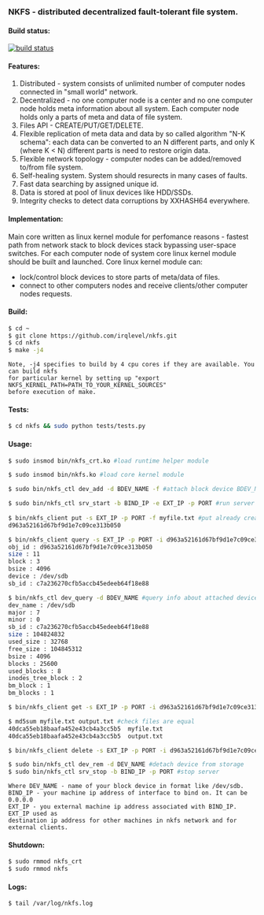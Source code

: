 ### NKFS - distributed decentralized fault-tolerant file system.

#### Build status:
[![build status](https://travis-ci.org/irqlevel/nkfs.svg?branch=devel)](https://travis-ci.org/irqlevel/nkfs)

#### Features:
1. Distributed - system consists of unlimited number of computer nodes connected in
"small world" network.
2. Decentralized - no one computer node is a center and no one computer node
holds meta information about all system. Each computer node holds only a parts
of meta and data of file system.
3. Files API - CREATE/PUT/GET/DELETE.
4. Flexible replication of meta data and data by so called algorithm "N-K schema":
each data can be converted to an N different parts, and only K (where K < N) different parts is need
to restore origin data.
5. Flexible network topology - computer nodes can be added/removed to/from
file system.
6. Self-healing system. System should resurects in many cases of faults.
7. Fast data searching by assigned unique id.
8. Data is stored at pool of linux devices like HDD/SSDs.
9. Integrity checks to detect data corruptions by XXHASH64 everywhere.

#### Implementation:
Main core written as linux kernel module for perfomance reasons - fastest path
from network stack to block devices stack bypassing user-space switches.
For each computer node of system core linux kernel module should be built and launched.
Core linux kernel module can:
- lock/control block devices to store parts of meta/data of files.
- connect to other computers nodes
and receive clients/other computer nodes requests.

#### Build:
```sh
$ cd ~
$ git clone https://github.com/irqlevel/nkfs.git
$ cd nkfs
$ make -j4
```
```
Note, -j4 specifies to build by 4 cpu cores if they are available. You can build nkfs
for particular kernel by setting up "export NKFS_KERNEL_PATH=PATH_TO_YOUR_KERNEL_SOURCES"
before execution of make.
```

#### Tests:
```sh
$ cd nkfs && sudo python tests/tests.py
```

#### Usage:
```sh
$ sudo insmod bin/nkfs_crt.ko #load runtime helper module

$ sudo insmod bin/nkfs.ko #load core kernel module

$ sudo bin/nkfs_ctl dev_add -d BDEV_NAME -f #attach block device BDEV_NAME to file system and format(!!!) it.

$ sudo bin/nkfs_ctl srv_start -b BIND_IP -e EXT_IP -p PORT #run server at BIND_IP:PORT and EXT_IP:PORT available for other clients/servers.
 
$ bin/nkfs_client put -s EXT_IP -p PORT -f myfile.txt #put already created file 'myfile.txt' inside storage
d963a52161d67bf9d1e7c09ce313b050

$ bin/nkfs_client query -s EXT_IP -p PORT -i d963a52161d67bf9d1e7c09ce313b050 #query stored file
obj_id : d963a52161d67bf9d1e7c09ce313b050 
size : 11
block : 3
bsize : 4096
device : /dev/sdb
sb_id : c7a236270cfb5accb45edeeb64f18e88

$ bin/nkfs_ctl dev_query -d BDEV_NAME #query info about attached device by it's name
dev_name : /dev/sdb
major : 7
minor : 0
sb_id : c7a236270cfb5accb45edeeb64f18e88
size : 104824832
used_size : 32768
free_size : 104845312
bsize : 4096
blocks : 25600
used_blocks : 8
inodes_tree_block : 2
bm_block : 1
bm_blocks : 1

$ bin/nkfs_client get -s EXT_IP -p PORT -i d963a52161d67bf9d1e7c09ce313b050 -f output.txt #read file back from storage

$ md5sum myfile.txt output.txt #check files are equal
40dca55eb18baafa452e43cb4a3cc5b5  myfile.txt
40dca55eb18baafa452e43cb4a3cc5b5  output.txt

$ bin/nkfs_client delete -s EXT_IP -p PORT -i d963a52161d67bf9d1e7c09ce313b050 #delete file from storage

$ sudo bin/nkfs_ctl dev_rem -d DEV_NAME #detach device from storage
$ sudo bin/nkfs_ctl srv_stop -b BIND_IP -p PORT #stop server
```
```
Where DEV_NAME - name of your block device in format like /dev/sdb.
BIND_IP - your machine ip address of interface to bind on. It can be 0.0.0.0
EXT_IP - you external machine ip address associated with BIND_IP. EXT_IP used as
destination ip address for other machines in nkfs network and for external clients.
```

#### Shutdown:
```sh
$ sudo rmmod nkfs_crt
$ sudo rmmod nkfs
```
#### Logs:
```sh
$ tail /var/log/nkfs.log
```
